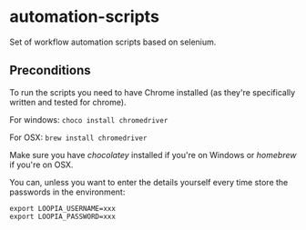 # automation-scripts
Set of workflow automation scripts based on selenium.

## Preconditions
To run the scripts you need to have Chrome installed (as they're specifically written and tested for chrome).

For windows:
`choco install chromedriver`

For OSX:
`brew install chromedriver`

Make sure you have *chocolatey* installed if you're on Windows or *homebrew* if you're on OSX.

You can, unless you want to enter the details yourself every time store the passwords in the environment:

```
export LOOPIA_USERNAME=xxx
export LOOPIA_PASSWORD=xxx
```
